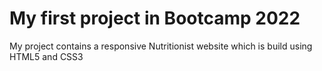 <h1>My first project in Bootcamp 2022</h1>
<p>My project contains a responsive Nutritionist website which is build using HTML5 and CSS3</p>

